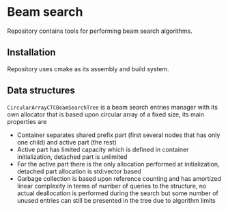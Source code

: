 # Beam search
Repository contains tools for performing beam search algorithms.

## Installation

Repository uses cmake as its assembly and build system.

## Data structures

`CircularArrayCTCBeamSearchTree` is a beam search entries manager with its own allocator that is based upon circular array of a fixed size, its main properties are
* Container separates shared prefix part (first several nodes that has only one child) and active part (the rest)
* Active part has limited capacity which is defined in container initialization, detached part is unlimited
* For the active part there is the only allocation performed at initialization, detached part allocation is std:vector based
* Garbage collection is based upon reference counting and has amortized linear complexity in terms of number of queries to the structure, no actual deallocation is performed during the search but some number of unused entries can still be presented in the tree due to algorithm limits

